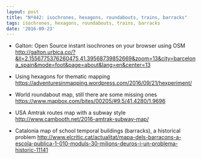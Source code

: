 ```yaml
---
layout: post
title: "Nº442: isochrones, hexagons, roundabouts, trains, barracks"
tags: isochrones, hexagons, roundabouts, trains, barracks
date: '2016-09-23'
---
```


* Galton: Open Source instant isochrones on your browser using OSM
  http://galton.urbica.co/?&ll=2.1556775376260475,41.39568739852669&zoom=13&city=barcelona_spain&mode=foot&page=about&lang=en&center=13

* Using hexagons for thematic mapping
  https://adventuresinmapping.wordpress.com/2016/09/21/hexperiment/

* World roundabout map, still there are some missing ones
  https://www.mapbox.com/bites/00205/#9.5/41.4280/1.9696

* USA Amtrak routes map with a subway style
  http://www.cambooth.net/2016-amtrak-subway-map/

* Catalonia map of school temporal buildings (barracks), a historical problem
  http://www.elcritic.cat/actualitat/mapa-dels-barracons-a-escola-publica-1-010-moduls-30-milions-deuros-i-un-problema-historic-11141
